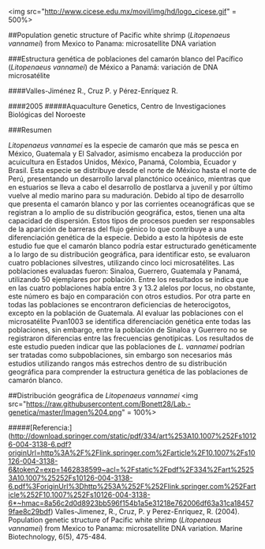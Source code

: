 <img src="http://www.cicese.edu.mx/movil/img/hd/logo_cicese.gif" = 500%>

##Population genetic structure of Pacific white shrimp (*Litopenaeus vannamei*) from Mexico to Panama: microsatellite DNA variation 

###Estructura genética de poblaciones del camarón blanco del Pacífico (*Litopenaeus vannamei*) de México a Panamá: variación de DNA microsatélite 

####Valles-Jiménez R., Cruz P. y Pérez-Enríquez R. 

####2005
#####Aquaculture Genetics, Centro de Investigaciones Biológicas del Noroeste

###Resumen 

*Litopenaeus vannamei* es la especie de camarón que más se pesca en México, Guatemala y El Salvador, asimismo encabeza la producción por acuicultura en Estados Unidos, México, Panamá, Colombia, Ecuador y Brasil. Esta especie se distribuye desde el norte de México hasta el norte de Perú, presentando un desarrollo larval planctónico oceánico, mientras que en estuarios se lleva a cabo el desarrollo de postlarva a juvenil y por último vuelve al medio marino para su maduración. Debido al tipo de desarrollo que presenta el camarón blanco y por las corrientes oceanográficas que se registran a lo amplio de su distribución geográfica, estos, tienen una alta capacidad de dispersión. Estos tipos de procesos pueden ser responsables de la aparición de barreras del flujo génico lo que contribuye a una diferenciación genética de la especie. Debido a esto la hipótesis de este estudio fue que el camarón blanco podría estar estructurado genéticamente a lo largo de su distribución geográfica, para identificar esto, se evaluaron cuatro poblaciones silvestres, utilizando cinco loci microsatélites. Las poblaciones evaluadas fueron: Sinaloa, Guerrero, Guatemala y Panamá, utilizando 50 ejemplares por población. Entre los resultados se indica que en las cuatro poblaciones había entre 3 y 13.2 alelos por locus, no obstante, este número es bajo en comparación con otros estudios.  Por otra parte en todas las poblaciones se encontraron deficiencias de heterocigotos, excepto en la población de Guatemala. Al evaluar las poblaciones con el microsatélite Pvan1003 se identifica diferenciación genética ente todas las poblaciones, sin embargo, entre la población de Sinaloa y Guerrero no se registraron diferencias entre las frecuencias genotípicas. Los resultados de este estudio pueden indicar que las poblaciones de *L. vannamei* podrían ser tratadas como subpoblaciones, sin embargo son necesarios más estudios utilizando rangos más estrechos dentro de su distribución geográfica para comprender la estructura genética de las poblaciones de camarón blanco. 

##Distribución geográfica de *Litopenaeus vannamei*
<img src="https://raw.githubusercontent.com/Bonett28/Lab.-genetica/master/Imagen%204.png" = 100%>




#####[Referencia:] (http://download.springer.com/static/pdf/334/art%253A10.1007%252Fs10126-004-3138-6.pdf?originUrl=http%3A%2F%2Flink.springer.com%2Farticle%2F10.1007%2Fs10126-004-3138-6&token2=exp=1462838599~acl=%2Fstatic%2Fpdf%2F334%2Fart%25253A10.1007%25252Fs10126-004-3138-6.pdf%3ForiginUrl%3Dhttp%253A%252F%252Flink.springer.com%252Farticle%252F10.1007%252Fs10126-004-3138-6*~hmac=8a56c2d0d8923bb596f154b1a5e31218e762006df63a31ca184579fae8c29bdf)
Valles-Jimenez, R., Cruz, P. y Perez-Enriquez, R. (2004). Population genetic structure of Pacific white shrimp (*Litopenaeus vannamei*) 
from Mexico to Panama: microsatellite DNA variation. Marine Biotechnology, 6(5), 475-484.
